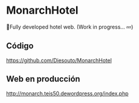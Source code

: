 # MonarchHotel
:rocket:Fully developed hotel web. (Work in progress... :zzz:)
## Código
https://github.com/Diesouto/MonarchHotel
## Web en producción
http://monarch.teis50.dewordpress.org/index.php
